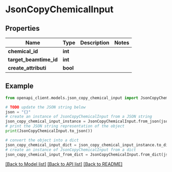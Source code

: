 # JsonCopyChemicalInput


## Properties

Name | Type | Description | Notes
------------ | ------------- | ------------- | -------------
**chemical_id** | **int** |  | 
**target_beamtime_id** | **int** |  | 
**create_attributi** | **bool** |  | 

## Example

```python
from openapi_client.models.json_copy_chemical_input import JsonCopyChemicalInput

# TODO update the JSON string below
json = "{}"
# create an instance of JsonCopyChemicalInput from a JSON string
json_copy_chemical_input_instance = JsonCopyChemicalInput.from_json(json)
# print the JSON string representation of the object
print(JsonCopyChemicalInput.to_json())

# convert the object into a dict
json_copy_chemical_input_dict = json_copy_chemical_input_instance.to_dict()
# create an instance of JsonCopyChemicalInput from a dict
json_copy_chemical_input_from_dict = JsonCopyChemicalInput.from_dict(json_copy_chemical_input_dict)
```
[[Back to Model list]](../README.md#documentation-for-models) [[Back to API list]](../README.md#documentation-for-api-endpoints) [[Back to README]](../README.md)


